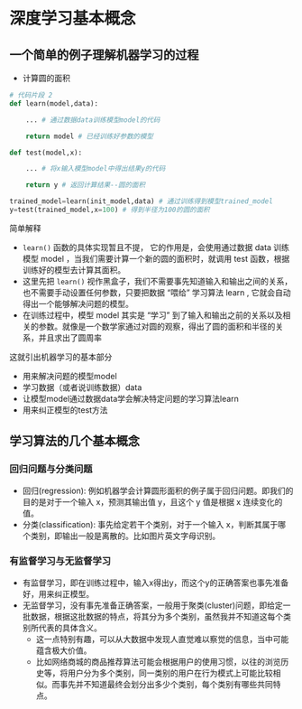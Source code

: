 # 深度学习基本概念


## 一个简单的例子理解机器学习的过程

- 计算圆的面积

```py
# 代码片段 2
def learn(model,data):

    ... # 通过数据data训练模型model的代码

    return model # 已经训练好参数的模型

def test(model,x):

    ... # 将x输入模型model中得出结果y的代码

    return y # 返回计算结果--圆的面积

trained_model=learn(init_model,data) # 通过训练得到模型trained_model
y=test(trained_model,x=100) # 得到半径为100的圆的面积
```

简单解释

- `learn()` 函数的具体实现暂且不提， 它的作用是，会使用通过数据 data 训练模型 model ，当我们需要计算一个新的圆的面积时，就调用 test 函数，根据训练好的模型去计算其面积。
- 这里先把 `learn()` 视作黑盒子，我们不需要事先知道输入和输出之间的关系，也不需要手动设置任何参数，只要把数据 “喂给” 学习算法 learn , 它就会自动得出一个能够解决问题的模型。
- 在训练过程中，模型 model 其实是 “学习” 到了输入和输出之前的关系以及相关的参数。就像是一个数学家通过对圆的观察，得出了圆的面积和半径的关系，并且求出了圆周率

这就引出机器学习的基本部分

- 用来解决问题的模型model
- 学习数据（或者说训练数据）data
- 让模型model通过数据data学会解决特定问题的学习算法learn
- 用来纠正模型的test方法

## 学习算法的几个基本概念

### 回归问题与分类问题

- 回归(regression): 例如机器学会计算圆形面积的例子属于回归问题。即我们的目的是对于一个输入 x，预测其输出值 y，且这个 y 值是根据 x 连续变化的值。
- 分类(classification): 事先给定若干个类别，对于一个输入 x，判断其属于哪个类别，即输出一般是离散的。比如图片英文字母识别。

### 有监督学习与无监督学习

- 有监督学习，即在训练过程中，输入x得出y，而这个y的正确答案也事先准备好，用来纠正模型。
- 无监督学习，没有事先准备正确答案，一般用于聚类(cluster)问题，即给定一批数据，根据这批数据的特点，将其分为多个类别，虽然我并不知道这每个类别所代表的具体含义。
    + 这一点特别有趣，可以从大数据中发现人直觉难以察觉的信息，当中可能蕴含极大价值。
    + 比如网络商城的商品推荐算法可能会根据用户的使用习惯，以往的浏览历史等，将用户分为多个类别，同一类别的用户在行为模式上可能比较相似。而事先并不知道最终会划分出多少个类别，每个类别有哪些共同特点。



